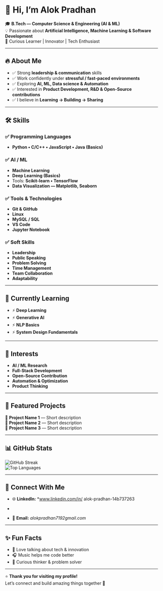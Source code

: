 
# 👋 Hi, I’m **Alok Pradhan**

🎓 **B.Tech — Computer Science & Engineering (AI & ML)**  
💡 Passionate about **Artificial Intelligence, Machine Learning & Software Development**  
🚀 Curious Learner | Innovator | Tech Enthusiast  

---

## 🔥 **About Me**
- ✅ Strong **leadership & communication** skills  
- ✅ Work confidently under **stressful / fast-paced environments**  
- ✅ Exploring **AI, ML, Data science & Automation**  
- ✅ Interested in **Product Development, R&D & Open-Source contributions**
- ✅ I believe in **Learning → Building → Sharing**

---

## 🛠️ **Skills**

### ✅ **Programming Languages**
- **Python • C/C++ • JavaScript • Java (Basics)**

### ✅ **AI / ML**
- **Machine Learning**
- **Deep Learning (Basics)**
- Tools: **Scikit-learn • TensorFlow**
- **Data Visualization — Matplotlib, Seaborn**

### ✅ **Tools & Technologies**
- **Git & GitHub**
- **Linux**
- **MySQL / SQL**
- **VS Code**
- **Jupyter Notebook**

### ✅ **Soft Skills**
- **Leadership**
- **Public Speaking**
- **Problem Solving**
- **Time Management**
- **Team Collaboration**
- **Adaptability**

---

## 📘 **Currently Learning**
- ⚡ **Deep Learning**
- ⚡ **Generative AI**
- ⚡ **NLP Basics**
- ⚡ **System Design Fundamentals**

---

## 🚀 **Interests**
- **AI / ML Research**
- **Full-Stack Development**
- **Open-Source Contribution**
- **Automation & Optimization**
- **Product Thinking**

---

## 📂 **Featured Projects**


🔹 **Project Name 1** — Short description  
🔹 **Project Name 2** — Short description  
🔹 **Project Name 3** — Short description  

---

## 📊 **GitHub Stats** 

![GitHub Streak](https://github-readme-streak-stats.herokuapp.com/?user=alokpradhan719)  
![Top Languages](https://github-readme-stats.vercel.app/api/top-langs/?username=alokpradhan719&layout=compact)

---

## 🔗 **Connect With Me**
- 🌐 **LinkedIn:** *www.linkedin.com/in/
alok-pradhan-14b737263
*
- 📧 **Email:** *alokpradhan7192gmail.com*

---

## ✨ **Fun Facts**
- 💬 Love talking about tech & innovation  
- 🎧 Music helps me code better  
- 🧩 Curious thinker & problem solver  

---

⭐ **Thank you for visiting my profile!**  
Let’s connect and build amazing things together 🚀

